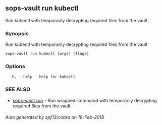 ## sops-vault run kubectl

Run kubectl with temporarily decrypting required files from the vault

### Synopsis


Run kubectl with temporarily decrypting required files from the vault

```
sops-vault run kubectl [args] [flags]
```

### Options

```
  -h, --help   help for kubectl
```

### SEE ALSO
* [sops-vault run](sops-vault_run.md)	 - Run wrapped-command with temporarily decrypting required files from the vault

###### Auto generated by spf13/cobra on 19-Feb-2018
